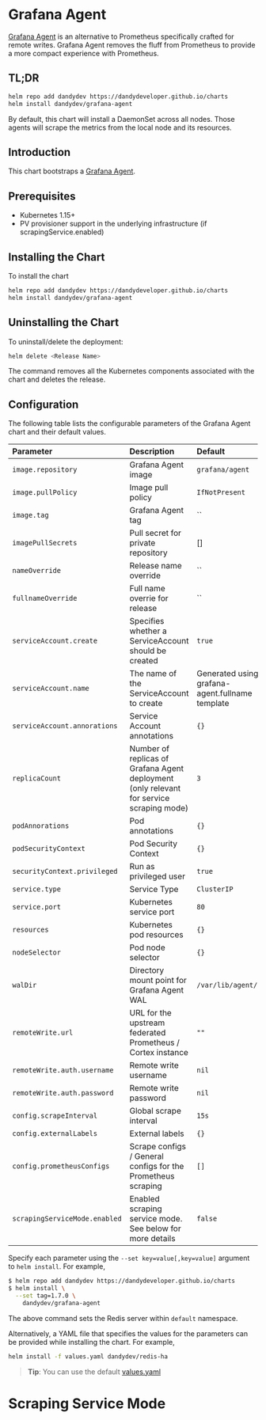 # Grafana Agent

[Grafana Agent](https://grafana.com/docs/agent/latest/) is an alternative to Prometheus specifically crafted for remote writes. Grafana Agent removes the fluff from Prometheus to provide a more compact experience with Prometheus. 

## TL;DR

```bash
helm repo add dandydev https://dandydeveloper.github.io/charts
helm install dandydev/grafana-agent
```

By default, this chart will install a DaemonSet across all nodes. Those agents will scrape the metrics from the local node and its resources. 

## Introduction

This chart bootstraps a [Grafana Agent](https://grafana.com/docs/agent/latest/).

## Prerequisites

* Kubernetes 1.15+
* PV provisioner support in the underlying infrastructure (if scrapingService.enabled)

## Installing the Chart

To install the chart

```bash
helm repo add dandydev https://dandydeveloper.github.io/charts
helm install dandydev/grafana-agent
```

## Uninstalling the Chart

To uninstall/delete the deployment:

```bash
helm delete <Release Name>
```

The command removes all the Kubernetes components associated with the chart and deletes the release.

## Configuration

The following table lists the configurable parameters of the Grafana Agent chart and their default values.

| Parameter                 | Description                                                                                                                                          | Default                                                                        |
|:--------------------------|:-----------------------------------------------------------------------------------------------------------------------------------------------------|:-------------------------------------------------------------------------------|
| `image.repository`        | Grafana Agent image                                                                                                                                  | `grafana/agent`                                                                |
| `image.pullPolicy`        | Image pull policy                                                                                                                                    | `IfNotPresent`                                                                 |
| `image.tag`               | Grafana Agent tag                                                                                                                                    | ``                                                                             |
| `imagePullSecrets`        | Pull secret for private repository                                                                                                                   | []                                                                             |
| `nameOverride`            | Release name override                                                                                                                                | ``                                                                             |
| `fullnameOverride`        | Full name overrie for release                                                                                                                        | ``                                                                             |
| `serviceAccount.create`   | Specifies whether a ServiceAccount should be created                                                                                                 | `true`                                                                         |
| `serviceAccount.name`     | The name of the ServiceAccount to create                                                                                                             | Generated using the grafana-agent.fullname template                            |
| `serviceAccount.annorations` | Service Account annotations                                                                                                                       | `{}`                                                                           |
| `replicaCount`            | Number of replicas of Grafana Agent deployment (only relevant for service scraping mode)                                                             | `3`                                                                            |
| `podAnnorations`          | Pod annotations                                                                                                                                      | `{}`                                                                           |
| `podSecurityContext`      | Pod Security Context                                                                                                                                 | `{}`                                                                           |
| `securityContext.privileged` | Run as privileged user                                                                                                                            | `true`                                                                         |
| `service.type`            | Service Type                                                                                                                                         | `ClusterIP`                                                                    |
| `service.port`            | Kubernetes service port                                                                                                                              | `80`                                                                           |
| `resources`               | Kubernetes pod resources                                                                                                                             | `{}`                                                                           |
| `nodeSelector`            | Pod node selector                                                                                                                                    | `{}`                                                                           |
| `walDir`                  | Directory mount point for Grafana Agent WAL                                                                                                          | `/var/lib/agent/data`                                                          |
| `remoteWrite.url`         | URL for the upstream federated Prometheus / Cortex instance                                                                                          | `""`                                                                           |
| `remoteWrite.auth.username` | Remote write username                                                                                                                              | `nil`                                                                          |
| `remoteWrite.auth.password` | Remote write password                                                                                                                              | `nil`                                                                          |
| `config.scrapeInterval`   | Global scrape interval                                                                                                                               | `15s`                                                                          |
| `config.externalLabels`   | External labels                                                                                                                                      | `{}`                                                                           |
| `config.prometheusConfigs`| Scrape configs / General configs for the Prometheus scraping                                                                                         | `[]`                                                                           |
| `scrapingServiceMode.enabled` | Enabled scraping service mode. See below for more details                                                                                        | `false`                                                                        |

Specify each parameter using the `--set key=value[,key=value]` argument to `helm install`. For example,

```bash
$ helm repo add dandydev https://dandydeveloper.github.io/charts
$ helm install \
  --set tag=1.7.0 \
    dandydev/grafana-agent
```

The above command sets the Redis server within `default` namespace.

Alternatively, a YAML file that specifies the values for the parameters can be provided while installing the chart. For example,

```bash
helm install -f values.yaml dandydev/redis-ha
```

> **Tip**: You can use the default [values.yaml](values.yaml) 

# Scraping Service Mode
